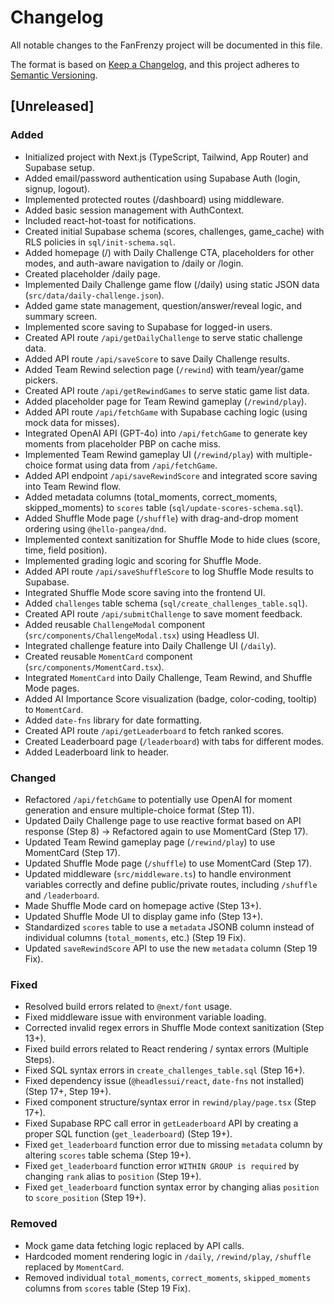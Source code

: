 # Changelog

All notable changes to the FanFrenzy project will be documented in this file.

The format is based on [Keep a Changelog](https://keepachangelog.com/en/1.0.0/),
and this project adheres to [Semantic Versioning](https://semver.org/spec/v2.0.0.html).

## [Unreleased]

### Added
- Initialized project with Next.js (TypeScript, Tailwind, App Router) and Supabase setup.
- Added email/password authentication using Supabase Auth (login, signup, logout).
- Implemented protected routes (/dashboard) using middleware.
- Added basic session management with AuthContext.
- Included react-hot-toast for notifications.
- Created initial Supabase schema (scores, challenges, game_cache) with RLS policies in `sql/init-schema.sql`.
- Added homepage (/) with Daily Challenge CTA, placeholders for other modes, and auth-aware navigation to /daily or /login.
- Created placeholder /daily page.
- Implemented Daily Challenge game flow (/daily) using static JSON data (`src/data/daily-challenge.json`).
- Added game state management, question/answer/reveal logic, and summary screen.
- Implemented score saving to Supabase for logged-in users.
- Created API route `/api/getDailyChallenge` to serve static challenge data.
- Added API route `/api/saveScore` to save Daily Challenge results.
- Added Team Rewind selection page (`/rewind`) with team/year/game pickers.
- Created API route `/api/getRewindGames` to serve static game list data.
- Added placeholder page for Team Rewind gameplay (`/rewind/play`).
- Added API route `/api/fetchGame` with Supabase caching logic (using mock data for misses).
- Integrated OpenAI API (GPT-4o) into `/api/fetchGame` to generate key moments from placeholder PBP on cache miss.
- Implemented Team Rewind gameplay UI (`/rewind/play`) with multiple-choice format using data from `/api/fetchGame`.
- Added API endpoint `/api/saveRewindScore` and integrated score saving into Team Rewind flow.
- Added metadata columns (total_moments, correct_moments, skipped_moments) to `scores` table (`sql/update-scores-schema.sql`).
- Added Shuffle Mode page (`/shuffle`) with drag-and-drop moment ordering using `@hello-pangea/dnd`.
- Implemented context sanitization for Shuffle Mode to hide clues (score, time, field position).
- Implemented grading logic and scoring for Shuffle Mode.
- Added API route `/api/saveShuffleScore` to log Shuffle Mode results to Supabase.
- Integrated Shuffle Mode score saving into the frontend UI.
- Added `challenges` table schema (`sql/create_challenges_table.sql`).
- Created API route `/api/submitChallenge` to save moment feedback.
- Added reusable `ChallengeModal` component (`src/components/ChallengeModal.tsx`) using Headless UI.
- Integrated challenge feature into Daily Challenge UI (`/daily`).
- Created reusable `MomentCard` component (`src/components/MomentCard.tsx`).
- Integrated `MomentCard` into Daily Challenge, Team Rewind, and Shuffle Mode pages.
- Added AI Importance Score visualization (badge, color-coding, tooltip) to `MomentCard`.
- Added `date-fns` library for date formatting.
- Created API route `/api/getLeaderboard` to fetch ranked scores.
- Created Leaderboard page (`/leaderboard`) with tabs for different modes.
- Added Leaderboard link to header.

### Changed
- Refactored `/api/fetchGame` to potentially use OpenAI for moment generation and ensure multiple-choice format (Step 11).
- Updated Daily Challenge page to use reactive format based on API response (Step 8) -> Refactored again to use MomentCard (Step 17).
- Updated Team Rewind gameplay page (`/rewind/play`) to use MomentCard (Step 17).
- Updated Shuffle Mode page (`/shuffle`) to use MomentCard (Step 17).
- Updated middleware (`src/middleware.ts`) to handle environment variables correctly and define public/private routes, including `/shuffle` and `/leaderboard`.
- Made Shuffle Mode card on homepage active (Step 13+).
- Updated Shuffle Mode UI to display game info (Step 13+).
- Standardized `scores` table to use a `metadata` JSONB column instead of individual columns (`total_moments`, etc.) (Step 19 Fix).
- Updated `saveRewindScore` API to use the new `metadata` column (Step 19 Fix).

### Fixed
- Resolved build errors related to `@next/font` usage.
- Fixed middleware issue with environment variable loading.
- Corrected invalid regex errors in Shuffle Mode context sanitization (Step 13+).
- Fixed build errors related to React rendering / syntax errors (Multiple Steps).
- Fixed SQL syntax errors in `create_challenges_table.sql` (Step 16+).
- Fixed dependency issue (`@headlessui/react`, `date-fns` not installed) (Step 17+, Step 19+).
- Fixed component structure/syntax error in `rewind/play/page.tsx` (Step 17+).
- Fixed Supabase RPC call error in `getLeaderboard` API by creating a proper SQL function (`get_leaderboard`) (Step 19+).
- Fixed `get_leaderboard` function error due to missing `metadata` column by altering `scores` table schema (Step 19+).
- Fixed `get_leaderboard` function error `WITHIN GROUP is required` by changing `rank` alias to `position` (Step 19+).
- Fixed `get_leaderboard` function syntax error by changing alias `position` to `score_position` (Step 19+).

### Removed
- Mock game data fetching logic replaced by API calls.
- Hardcoded moment rendering logic in `/daily`, `/rewind/play`, `/shuffle` replaced by `MomentCard`.
- Removed individual `total_moments`, `correct_moments`, `skipped_moments` columns from `scores` table (Step 19 Fix).
